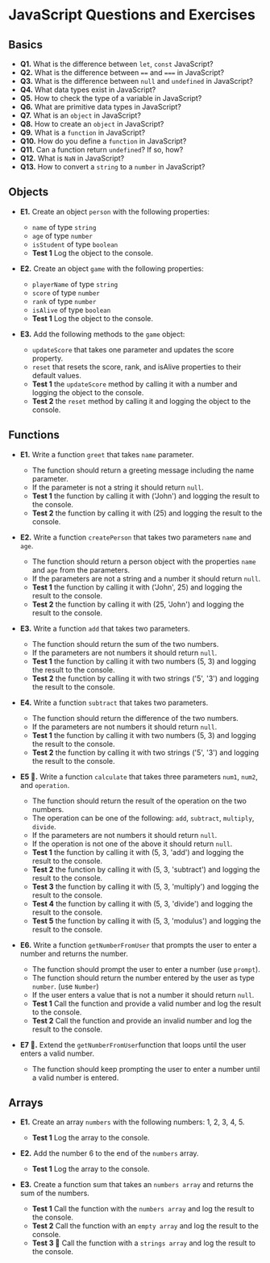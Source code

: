 # JavaScript Questions and Exercises

## Basics

- **Q1.** What is the difference between `let`, `const` JavaScript?
- **Q2.** What is the difference between `==` and `===` in JavaScript?
- **Q3.** What is the difference between `null` and `undefined` in JavaScript?
- **Q4.** What data types exist in JavaScript?
- **Q5.** How to check the type of a variable in JavaScript?
- **Q6.** What are primitive data types in JavaScript?
- **Q7.** What is an `object` in JavaScript?
- **Q8.** How to create an `object` in JavaScript?
- **Q9.** What is a `function` in JavaScript?
- **Q10.** How do you define a `function` in JavaScript?
- **Q11.** Can a function return `undefined`? If so, how?
- **Q12.** What is `NaN` in JavaScript?
- **Q13.** How to convert a `string` to a `number` in JavaScript?

## Objects

- **E1.** Create an object `person` with the following properties:
  - `name` of type `string`
  - `age` of type `number`
  - `isStudent` of type `boolean`
  - **Test 1** Log the object to the console.


- **E2.** Create an object `game` with the following properties:
  - `playerName` of type `string`
  - `score` of type `number`
  - `rank` of type `number`
  - `isAlive` of type `boolean`
  - **Test 1** Log the object to the console.


- **E3.** Add the following methods to the `game` object:
    - `updateScore` that takes one parameter and updates the score property.
    - `reset` that resets the score, rank, and isAlive properties to their default values.
    - **Test 1** the `updateScore` method by calling it with a number and logging the object to the console.
    - **Test 2** the `reset` method by calling it and logging the object to the console.

## Functions

- **E1.** Write a function `greet` that takes `name` parameter.
    - The function should return a greeting message including the name parameter.
    - If the parameter is not a string it should return `null`.
    - **Test 1** the function by calling it with ('John') and logging the result to the console.
    - **Test 2** the function by calling it with (25) and logging the result to the console.


- **E2.** Write a function `createPerson` that takes two parameters `name` and `age`.
    - The function should return a person object with the properties `name` and `age` from the parameters.
    - If the parameters are not a string and a number it should return `null`.
    - **Test 1** the function by calling it with ('John', 25) and logging the result to the console.
    - **Test 2** the function by calling it with (25, 'John') and logging the result to the console.


- **E3.** Write a function `add` that takes two parameters.
    - The function should return the sum of the two numbers.
    - If the parameters are not numbers it should return `null`.
    - **Test 1** the function by calling it with two numbers (5, 3) and logging the result to the console.
    - **Test 2** the function by calling it with two strings ('5', '3') and logging the result to the console.


- **E4.** Write a function `subtract` that takes two parameters.
    - The function should return the difference of the two numbers.
    - If the parameters are not numbers it should return `null`.
    - **Test 1** the function by calling it with two numbers (5, 3) and logging the result to the console.
    - **Test 2** the function by calling it with two strings ('5', '3') and logging the result to the console.


- **E5 🤩.** Write a function `calculate` that takes three parameters `num1`, `num2`, and `operation`.
    - The function should return the result of the operation on the two numbers.
    - The operation can be one of the following: `add`, `subtract`, `multiply`, `divide`.
    - If the parameters are not numbers it should return `null`.
    - If the operation is not one of the above it should return `null`.
    - **Test 1** the function by calling it with (5, 3, 'add') and logging the result to the console.
    - **Test 2** the function by calling it with (5, 3, 'subtract') and logging the result to the console.
    - **Test 3** the function by calling it with (5, 3, 'multiply') and logging the result to the console.
    - **Test 4** the function by calling it with (5, 3, 'divide') and logging the result to the console.
    - **Test 5** the function by calling it with (5, 3, 'modulus') and logging the result to the console.


- **E6.** Write a function `getNumberFromUser` that prompts the user to enter a number and returns the number.
    - The function should prompt the user to enter a number (use `prompt`).
    - The function should return the number entered by the user as type `number`. (use `Number`)
    - If the user enters a value that is not a number it should return `null`.
    - **Test 1** Call the function and provide a valid number and log the result to the console.
    - **Test 2** Call the function and provide an invalid number and log the result to the console.


- **E7 🤩.** Extend the `getNumberFromUser`function that loops until the user enters a valid number.
    - The function should keep prompting the user to enter a number until a valid number is entered.


## Arrays

- **E1.** Create an array `numbers` with the following numbers: 1, 2, 3, 4, 5.
    - **Test 1** Log the array to the console.
  

- **E2.** Add the number 6 to the end of the `numbers` array.
    - **Test 1** Log the array to the console.


- **E3.** Create a function sum that takes an `numbers array` and returns the sum of the numbers.
    - **Test 1** Call the function with the `numbers array` and log the result to the console.
    - **Test 2** Call the function with an `empty array` and log the result to the console.
    - **Test 3 🧐** Call the function with a `strings array` and log the result to the console.


